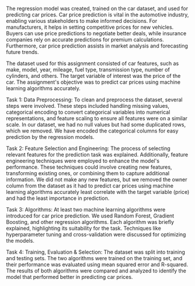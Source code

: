The regression model was created, trained on the car dataset, and used for predicting car prices. Car price prediction is vital in the automotive industry, enabling various stakeholders to make informed decisions. For manufacturers, it helps in setting competitive prices for new vehicles. Buyers can use price predictions to negotiate better deals, while insurance companies rely on accurate predictions for premium calculations. Furthermore, car price prediction assists in market analysis and forecasting future trends.

The dataset used for this assignment consisted of car features, such as make, model, year, mileage, fuel type, transmission type, number of cylinders, and others. The target variable of interest was the price of the car. The assignment's objective was to predict car prices using machine learning algorithms accurately.

Task 1: Data Preprocessing:
To clean and preprocess the dataset, several steps were involved. These steps included handling missing values, categorical encoding to convert categorical variables into numerical representations, and feature scaling to ensure all features were on a similar scale. In our dataset, we had no null values but had some duplicated rows, which we removed. We have encoded the categorical columns for easy prediction by the regression models.

Task 2: Feature Selection and Engineering:
The process of selecting relevant features for the prediction task was explained. Additionally, feature engineering techniques were employed to enhance the model's performance. These techniques could involve creating new features, transforming existing ones, or combining them to capture additional information. We did not make any new features, but we removed the owner column from the dataset as it had to predict car prices using machine learning algorithms accurately least correlate with the target variable (price) and had the least importance in prediction.

Task 3: Algorithms:
At least two machine learning algorithms were introduced for car price prediction. We used  Random Forest, Gradient Boosting, and other regression algorithms. Each algorithm was briefly explained, highlighting its suitability for the task. Techniques like hyperparameter tuning and cross-validation were discussed for optimizing the models.

Task 4: Training, Evaluation & Selection:
The dataset was split into training and testing sets. The two algorithms were trained on the training set, and their performance was evaluated using mean squared error and R-squared. The results of both algorithms were compared and analyzed to identify the model that performed better in predicting car prices.
